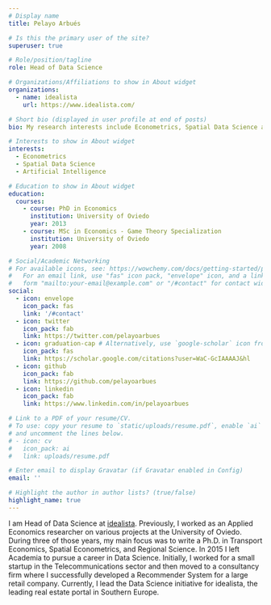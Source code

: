 ```yaml
---
# Display name
title: Pelayo Arbués

# Is this the primary user of the site?
superuser: true

# Role/position/tagline
role: Head of Data Science

# Organizations/Affiliations to show in About widget
organizations:
  - name: idealista
    url: https://www.idealista.com/

# Short bio (displayed in user profile at end of posts)
bio: My research interests include Econometrics, Spatial Data Science and Artificial Intelligence.

# Interests to show in About widget
interests:
  - Econometrics
  - Spatial Data Science
  - Artificial Intelligence

# Education to show in About widget
education:
  courses:
    - course: PhD in Economics
      institution: University of Oviedo
      year: 2013
    - course: MSc in Economics - Game Theory Specialization
      institution: University of Oviedo
      year: 2008

# Social/Academic Networking
# For available icons, see: https://wowchemy.com/docs/getting-started/page-builder/#icons
#   For an email link, use "fas" icon pack, "envelope" icon, and a link in the
#   form "mailto:your-email@example.com" or "/#contact" for contact widget.
social:
  - icon: envelope
    icon_pack: fas
    link: '/#contact'
  - icon: twitter
    icon_pack: fab
    link: https://twitter.com/pelayoarbues
  - icon: graduation-cap # Alternatively, use `google-scholar` icon from `ai` icon pack
    icon_pack: fas
    link: https://scholar.google.com/citations?user=WaC-GcIAAAAJ&hl
  - icon: github
    icon_pack: fab
    link: https://github.com/pelayoarbues
  - icon: linkedin
    icon_pack: fab
    link: https://www.linkedin.com/in/pelayoarbues

# Link to a PDF of your resume/CV.
# To use: copy your resume to `static/uploads/resume.pdf`, enable `ai` icons in `params.toml`,
# and uncomment the lines below.
# - icon: cv
#   icon_pack: ai
#   link: uploads/resume.pdf

# Enter email to display Gravatar (if Gravatar enabled in Config)
email: ''

# Highlight the author in author lists? (true/false)
highlight_name: true
---
```


I am Head of Data Science at [idealista](https://www.idealista.com/). Previously, I worked as an Applied Economics researcher on various projects at the University of Oviedo. During three of those years, my main focus was to write a Ph.D. in Transport Economics, Spatial Econometrics, and Regional Science. In 2015 I left Academia to pursue a career in Data Science. Initially, I worked for a small startup in the Telecommunications sector and then moved to a consultancy firm where I successfully developed a Recommender System for a large retail company. Currently, I lead the Data Science initiative for idealista, the leading real estate portal in Southern Europe.
